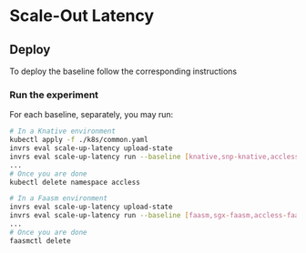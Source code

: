 # Scale-Out Latency

## Deploy

To deploy the baseline follow the corresponding instructions

### Run the experiment

For each baseline, separately, you may run:

```bash
# In a Knative environment
kubectl apply -f ./k8s/common.yaml
invrs eval scale-up-latency upload-state
invrs eval scale-up-latency run --baseline [knative,snp-knative,accless-knative] [--debug]
...
# Once you are done
kubectl delete namespace accless

# In a Faasm environment
invrs eval scale-up-latency upload-state
invrs eval scale-up-latency run --baseline [faasm,sgx-faasm,accless-faasm] [--debug]
...
# Once you are done
faasmctl delete
```
